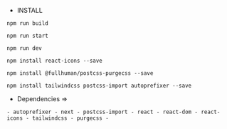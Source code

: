 
* INSTALL

````
npm run build

npm run start

npm run dev

npm install react-icons --save

npm install @fullhuman/postcss-purgecss --save

npm install tailwindcss postcss-import autoprefixer --save
````

* Dependencies =>

`` -
autoprefixer -
next -
postcss-import -
react -
react-dom -
react-icons -
tailwindcss -
purgecss -
``
